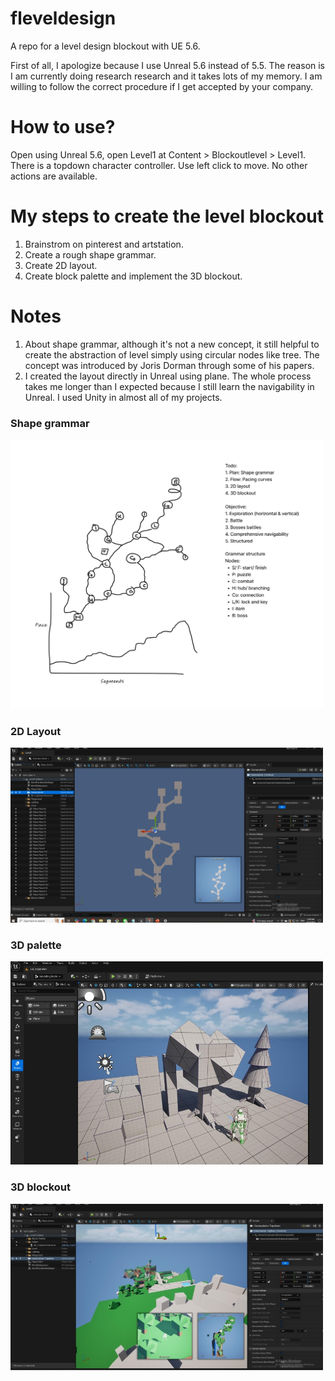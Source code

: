 # fleveldesign
A repo for a level design blockout with UE 5.6. 

First of all, I apologize because I use Unreal 5.6 instead of 5.5. The reason is I am currently doing research research and it takes lots of my memory. I am willing to follow the correct procedure if I get accepted by your company.  

# How to use? 
Open using Unreal 5.6, open Level1 at Content > Blockoutlevel > Level1. There is a topdown character controller. Use left click to move. No other actions are available. 

# My steps to create the level blockout 
1. Brainstrom on pinterest and artstation. 
2. Create a rough shape grammar. 
3. Create 2D layout.
4. Create block palette and implement the 3D blockout.

# Notes
1. About shape grammar, although it's not a new concept, it still helpful to create the abstraction of level simply using circular nodes like tree. The concept was introduced by Joris Dorman through some of his papers.
2. I created the layout directly in Unreal using plane. The whole process takes me longer than I expected because I still learn the navigability in Unreal. I used Unity in almost all of my projects.

### Shape grammar
<img src="https://github.com/ardiawanbagusharisa/fleveldesign/blob/main/Figures/1%20Shape%20grammar.png" width="500" title="Shape grammar" alt="Shape grammar"/>

### 2D Layout
<img src="https://github.com/ardiawanbagusharisa/fleveldesign/blob/main/Figures/2%202D%20Layout.jpeg" width="500" title="2D layout" alt="2D Layout"/>

### 3D palette
<img src="https://github.com/ardiawanbagusharisa/fleveldesign/blob/main/Figures/3%203D%20palette.jpeg" width="500" title="3D palette" alt="3D palette"/>

### 3D blockout
<img src="https://github.com/ardiawanbagusharisa/fleveldesign/blob/main/Figures/4%203D%20blockout.jpeg" width="500" title="Shape grammar" alt="3D blockout"/>
